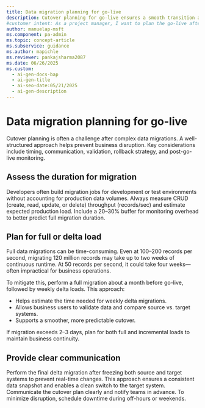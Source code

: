 ```yaml
---
title: Data migration planning for go-live
description: Cutover planning for go-live ensures a smooth transition after data migration. Discover how to estimate migration time, manage delta loads, and notify teams.
#customer intent: As a project manager, I want to plan the go-live after data migration so that the transition is smooth and business impact is minimized.
author: manuelap-msft
ms.component: pa-admin
ms.topic: concept-article
ms.subservice: guidance
ms.author: mapichle
ms.reviewer: pankajsharma2087
ms.date: 06/26/2025
ms.custom:
  - ai-gen-docs-bap
  - ai-gen-title
  - ai-seo-date:05/21/2025
  - ai-gen-description
---
```


# Data migration planning for go-live

Cutover planning is often a challenge after complex data migrations. A well-structured approach helps prevent business disruption. Key considerations include timing, communication, validation, rollback strategy, and post-go-live monitoring.

## Assess the duration for migration

Developers often build migration jobs for development or test environments without accounting for production data volumes. Always measure CRUD  (create, read, update, or delete) throughput (records/sec) and estimate expected production load. Include a 20–30% buffer for monitoring overhead to better predict full migration duration.

## Plan for full or delta load

Full data migrations can be time-consuming. Even at 100–200 records per second, migrating 120 million records may take up to two weeks of continuous runtime. At 50 records per second, it could take four weeks—often impractical for business operations.

To mitigate this, perform a full migration about a month before go-live, followed by weekly delta loads. This approach:

- Helps estimate the time needed for weekly delta migrations.
- Allows business users to validate data and compare source vs. target systems.
- Supports a smoother, more predictable cutover.

If migration exceeds 2–3 days, plan for both full and incremental loads to maintain business continuity.

## Provide clear communication

Perform the final delta migration after freezing both source and target systems to prevent real-time changes. This approach ensures a consistent data snapshot and enables a clean switch to the target system. Communicate the cutover plan clearly and notify teams in advance. To minimize disruption, schedule downtime during off-hours or weekends.